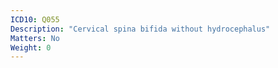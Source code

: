 ```yaml
---
ICD10: Q055
Description: "Cervical spina bifida without hydrocephalus"
Matters: No
Weight: 0
---
```


